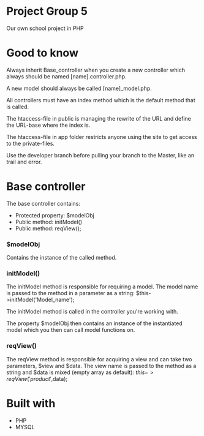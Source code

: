 # Project Group 5
Our own school project in PHP

# Good to know 
Always inherit Base_controller when you create a new controller which always should be named [name].controller.php.

A new model should always be called [name]_model.php.

All controllers must have an index method which is the default method that is called.

The htaccess-file in public is managing the rewrite of the URL and define the URL-base where the index is.

The htaccess-file in app folder restricts anyone using the site to get access to the private-files.

Use the developer branch before pulling your branch to the Master, like an trail and error.

# Base controller

The base controller contains:

 - Protected property: $modelObj
 - Public method: initModel()
 - Public method: reqView();

### $modelObj

Contains the instance of the called method.

### initModel()
The initModel method is responsible for requiring a model. The model name is passed to the method in a parameter as a string: $this->initModel('Model_name');

The initModel method is called in the controller you're working with.

The property $modelObj then contains an instance of the instantiated model which you then can call model functions on.

### reqView()
The reqView method is responsible for acquiring a view and can take two parameters, $view and $data. The view name is passed to the method as a string and $data is mixed (empty array as default): $this->reqView('product',$data);


# Built with

- PHP
- MYSQL




